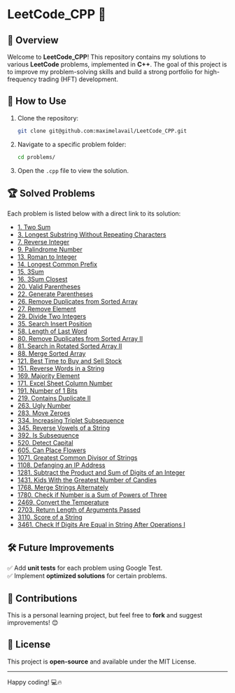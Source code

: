 # LeetCode_CPP 🚀

## 📌 Overview
Welcome to **LeetCode_CPP**! This repository contains my solutions to various **LeetCode** problems, implemented in **C++**. 
The goal of this project is to improve my problem-solving skills and build a strong portfolio for high-frequency trading (HFT) development.

## 🚀 How to Use

1. Clone the repository:
   ```bash
   git clone git@github.com:maximelavail/LeetCode_CPP.git
   ```
2. Navigate to a specific problem folder:
   ```bash
   cd problems/
   ```
3. Open the `.cpp` file to view the solution.

## 🏆 Solved Problems
Each problem is listed below with a direct link to its solution:

- [1. Two Sum](https://github.com/maximelavail/LeetCode_CPP/tree/main/problems/00001.%20Two%20Sum)  
- [3. Longest Substring Without Repeating Characters](https://github.com/maximelavail/LeetCode_CPP/tree/main/problems/00003.%20Longest%20Substring%20Without%20Repeating%20Characters)  
- [7. Reverse Integer](https://github.com/maximelavail/LeetCode_CPP/tree/main/problems/00007.%20Reverse%20Integer)  
- [9. Palindrome Number](https://github.com/maximelavail/LeetCode_CPP/tree/main/problems/00009.%20Palindrome%20Number)  
- [13. Roman to Integer](https://github.com/maximelavail/LeetCode_CPP/tree/main/problems/00013.%20Roman%20to%20Integer)  
- [14. Longest Common Prefix](https://github.com/maximelavail/LeetCode_CPP/tree/main/problems/00014.%20Longest%20Common%20Prefix)  
- [15. 3Sum](https://github.com/maximelavail/LeetCode_CPP/tree/main/problems/00015.%203Sum)  
- [16. 3Sum Closest](https://github.com/maximelavail/LeetCode_CPP/tree/main/problems/00016.%203Sum%20Closest)  
- [20. Valid Parentheses](https://github.com/maximelavail/LeetCode_CPP/tree/main/problems/00020.%20Valid%20Parentheses)  
- [22. Generate Parentheses](https://github.com/maximelavail/LeetCode_CPP/tree/main/problems/00022.%20Generate%20Parentheses)  
- [26. Remove Duplicates from Sorted Array](https://github.com/maximelavail/LeetCode_CPP/tree/main/problems/00026.%20Remove%20Duplicates%20from%20Sorted%20Array)  
- [27. Remove Element](https://github.com/maximelavail/LeetCode_CPP/tree/main/problems/00027.%20Remove%20Element)  
- [29. Divide Two Integers](https://github.com/maximelavail/LeetCode_CPP/tree/main/problems/00029.%20Divide%20Two%20Integers)  
- [35. Search Insert Position](https://github.com/maximelavail/LeetCode_CPP/tree/main/problems/00035.%20Search%20Insert%20Position)  
- [58. Length of Last Word](https://github.com/maximelavail/LeetCode_CPP/tree/main/problems/00058.%20Length%20of%20Last%20Word)  
- [80. Remove Duplicates from Sorted Array II](https://github.com/maximelavail/LeetCode_CPP/tree/main/problems/00080.%20Remove%20Duplicates%20from%20Sorted%20Array%20II)  
- [81. Search in Rotated Sorted Array II](https://github.com/maximelavail/LeetCode_CPP/tree/main/problems/00081.%20Search%20in%20Rotated%20Sorted%20Array%20II)  
- [88. Merge Sorted Array](https://github.com/maximelavail/LeetCode_CPP/tree/main/problems/00088.%20Merge%20Sorted%20Array)  
- [121. Best Time to Buy and Sell Stock](https://github.com/maximelavail/LeetCode_CPP/tree/main/problems/00121.%20Best%20Time%20to%20Buy%20and%20Sell%20Stock)  
- [151. Reverse Words in a String](https://github.com/maximelavail/LeetCode_CPP/tree/main/problems/00151.%20Reverse%20Words%20in%20a%20String)  
- [169. Majority Element](https://github.com/maximelavail/LeetCode_CPP/tree/main/problems/00169.%20Majority%20Element)  
- [171. Excel Sheet Column Number](https://github.com/maximelavail/LeetCode_CPP/tree/main/problems/00171.%20Excel%20Sheet%20Column%20Number)  
- [191. Number of 1 Bits](https://github.com/maximelavail/LeetCode_CPP/tree/main/problems/00191.%20Number%20of%201%20Bits)  
- [219. Contains Duplicate II](https://github.com/maximelavail/LeetCode_CPP/tree/main/problems/00219.%20Contains%20Duplicate%20II)  
- [263. Ugly Number](https://github.com/maximelavail/LeetCode_CPP/tree/main/problems/00263.%20Ugly%20Number)  
- [283. Move Zeroes](https://github.com/maximelavail/LeetCode_CPP/tree/main/problems/00283.%20Move%20Zeroes)  
- [334. Increasing Triplet Subsequence](https://github.com/maximelavail/LeetCode_CPP/tree/main/problems/00334.%20Increasing%20Triplet%20Subsequence)  
- [345. Reverse Vowels of a String](https://github.com/maximelavail/LeetCode_CPP/tree/main/problems/00345.%20Reverse%20Vowels%20of%20a%20String)  
- [392. Is Subsequence](https://github.com/maximelavail/LeetCode_CPP/tree/main/problems/00392.%20Is%20Subsequence)  
- [520. Detect Capital](https://github.com/maximelavail/LeetCode_CPP/tree/main/problems/00520.%20Detect%20Capital)  
- [605. Can Place Flowers](https://github.com/maximelavail/LeetCode_CPP/tree/main/problems/00605.%20Can%20Place%20Flowers)  
- [1071. Greatest Common Divisor of Strings](https://github.com/maximelavail/LeetCode_CPP/tree/main/problems/01071.%20Greatest%20Common%20Divisor%20of%20Strings)  
- [1108. Defanging an IP Address](https://github.com/maximelavail/LeetCode_CPP/tree/main/problems/01108.%20Defanging%20an%20IP%20Address)  
- [1281. Subtract the Product and Sum of Digits of an Integer](https://github.com/maximelavail/LeetCode_CPP/tree/main/problems/01281.%20Subtract%20the%20Product%20and%20Sum%20of%20Digits%20of%20an%20Integer)  
- [1431. Kids With the Greatest Number of Candies](https://github.com/maximelavail/LeetCode_CPP/tree/main/problems/01431.%20Kids%20With%20the%20Greatest%20Number%20of%20Candies)  
- [1768. Merge Strings Alternately](https://github.com/maximelavail/LeetCode_CPP/tree/main/problems/01768.%20Merge%20Strings%20Alternately)  
- [1780. Check if Number is a Sum of Powers of Three](https://github.com/maximelavail/LeetCode_CPP/tree/main/problems/01780.%20Check%20if%20Number%20is%20a%20Sum%20of%20Powers%20of%20Three)  
- [2469. Convert the Temperature](https://github.com/maximelavail/LeetCode_CPP/tree/main/problems/02469.%20Convert%20the%20Temperature)  
- [2703. Return Length of Arguments Passed](https://github.com/maximelavail/LeetCode_CPP/tree/main/problems/02703.%20Return%20Length%20of%20Arguments%20Passed)  
- [3110. Score of a String](https://github.com/maximelavail/LeetCode_CPP/tree/main/problems/03110.%20Score%20of%20a%20String)  
- [3461. Check If Digits Are Equal in String After Operations I](https://github.com/maximelavail/LeetCode_CPP/tree/main/problems/03461.%20Check%20If%20Digits%20Are%20Equal%20in%20String%20After%20Operations%20I)  



## 🛠️ Future Improvements
✅ Add **unit tests** for each problem using Google Test.  
✅ Implement **optimized solutions** for certain problems.  

## 🤝 Contributions
This is a personal learning project, but feel free to **fork** and suggest improvements! 😊

## 📜 License
This project is **open-source** and available under the MIT License.

---

Happy coding! 💻🔥


